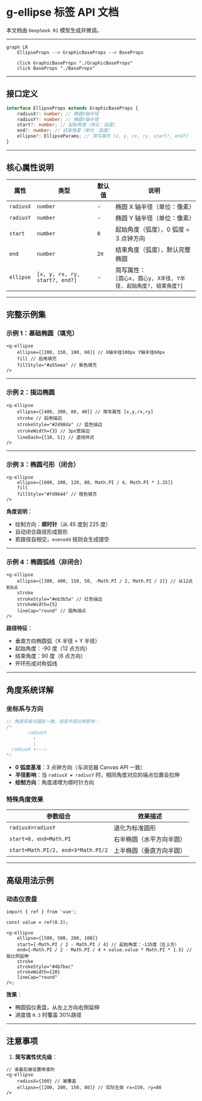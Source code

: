 # g-ellipse 标签 API 文档

本文档由 `DeepSeek R1` 模型生成并微调。

---

```mermaid
graph LR
    EllipseProps --> GraphicBaseProps --> BaseProps

    click GraphicBaseProps "./GraphicBaseProps"
    click BaseProps "./BaseProps"
```

---

## 接口定义

```typescript
interface EllipseProps extends GraphicBaseProps {
    radiusX?: number; // 椭圆X轴半径
    radiusY?: number; // 椭圆Y轴半径
    start?: number; // 起始角度（单位：弧度）
    end?: number; // 结束角度（单位：弧度）
    ellipse?: EllipseParams; // 简写属性 [x, y, rx, ry, start?, end?]
}
```

---

## 核心属性说明

| 属性      | 类型                           | 默认值 | 说明                                                               |
| --------- | ------------------------------ | ------ | ------------------------------------------------------------------ |
| `radiusX` | `number`                       | -      | 椭圆 X 轴半径（单位：像素）                                        |
| `radiusY` | `number`                       | -      | 椭圆 Y 轴半径（单位：像素）                                        |
| `start`   | `number`                       | `0`    | 起始角度（弧度），0 弧度 = 3 点钟方向                              |
| `end`     | `number`                       | `2π`   | 结束角度（弧度），默认完整椭圆                                     |
| `ellipse` | `[x, y, rx, ry, start?, end?]` | -      | 简写属性：<br>`[圆心x, 圆心y, X半径, Y半径, 起始角度?, 结束角度?]` |

---

## 完整示例集

### 示例 1：基础椭圆（填充）

```tsx
<g-ellipse
    ellipse={[200, 150, 100, 60]} // X轴半径100px Y轴半径60px
    fill // 启用填充
    fillStyle="#a55eea" // 紫色填充
/>
```

---

### 示例 2：描边椭圆

```tsx
<g-ellipse
    ellipse={[400, 300, 80, 40]} // 简写属性 [x,y,rx,ry]
    stroke // 启用描边
    strokeStyle="#2d98da" // 蓝色描边
    strokeWidth={3} // 3px宽描边
    lineDash={[10, 5]} // 虚线样式
/>
```

---

### 示例 3：椭圆弓形（闭合）

```tsx
<g-ellipse
    ellipse={[600, 200, 120, 80, Math.PI / 4, Math.PI * 1.25]}
    fill
    fillStyle="#fd9644" // 橙色填充
/>
```

**角度说明**：

-   绘制方向：**顺时针**（从 45 度到 225 度）
-   自动闭合路径形成扇形
-   若路径自相交，`evenodd` 规则会生成镂空

---

### 示例 4：椭圆弧线（非闭合）

```tsx
<g-ellipse
    ellipse={[300, 400, 150, 50, -Math.PI / 2, Math.PI / 2]} // 从12点到6点
    stroke
    strokeStyle="#eb3b5a" // 红色描边
    strokeWidth={5}
    lineCap="round" // 圆角端点
/>
```

**路径特征**：

-   垂直方向椭圆弧（X 半径 > Y 半径）
-   起始角度：-90 度（12 点方向）
-   结束角度：90 度（6 点方向）
-   开环形成对称弧线

---

## 角度系统详解

### 坐标系与方向

```typescript
// 角度系统与圆形一致，但受半径比例影响：
/*
        radiusY
          ↑
          |
  radiusX +---→ 
*/
```

-   **0 弧度基准**：3 点钟方向（与浏览器 Canvas API 一致）
-   **半径影响**：当 `radiusX ≠ radiusY` 时，相同角度对应的端点位置会拉伸
-   **绘制方向**：角度递增为顺时针方向

### 特殊角度效果

| 参数组合                           | 效果描述                 |
| ---------------------------------- | ------------------------ |
| `radiusX=radiusY`                  | 退化为标准圆形           |
| `start=0, end=Math.PI`             | 右半椭圆（水平方向半圆） |
| `start=Math.PI/2, end=3*Math.PI/2` | 上半椭圆（垂直方向半圆） |

---

## 高级用法示例

### 动态仪表盘

```tsx
import { ref } from 'vue';

const value = ref(0.3);

<g-ellipse
    ellipse={[500, 500, 200, 100]}
    start={-Math.PI / 2 - Math.PI / 4} // 起始角度：-135度（左上方）
    end={-Math.PI / 2 - Math.PI / 4 + value.value * Math.PI * 1.5} // 按比例延伸
    stroke
    strokeStyle="#4b7bec"
    strokeWidth={20}
    lineCap="round"
/>;
```

**效果**：

-   椭圆弧仪表盘，从左上方向右侧延伸
-   进度值 `0.3` 时覆盖 30%路径

---

## 注意事项

1. **简写属性优先级**：

```tsx
// 谁最后被设置用谁的
<g-ellipse
    radiusX={100} // 被覆盖
    ellipse={[200, 200, 150, 80]} // 实际生效 rx=150, ry=80
/>
```
